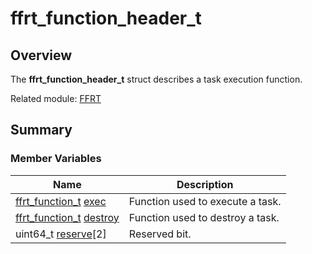 # ffrt_function_header_t


## Overview

The **ffrt_function_header_t** struct describes a task execution function.

Related module: [FFRT](_f_f_r_t.md)


## Summary


### Member Variables

| Name| Description| 
| -------- | -------- |
| [ffrt_function_t](_f_f_r_t.md#types) [exec](_f_f_r_t.md#exec)| Function used to execute a task.| 
| [ffrt_function_t](_f_f_r_t.md#types) [destroy](_f_f_r_t.md#destroy)| Function used to destroy a task.| 
| uint64_t [reserve](_f_f_r_t.md#reserve)[2] | Reserved bit.| 
